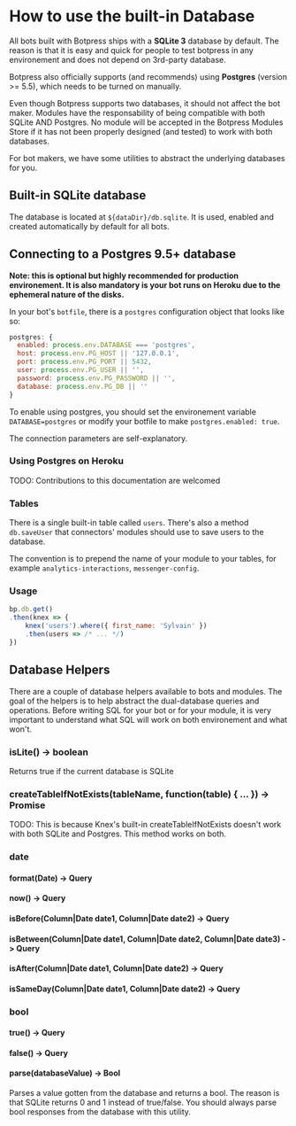 # How to use the built-in Database

All bots built with Botpress ships with a **SQLite 3** database by default. The reason is that it is easy and quick for people to test botpress in any environement and does not depend on 3rd-party database.

Botpress also officially supports (and recommends) using **Postgres** (version >= 5.5), which needs to be turned on manually.

Even though Botpress supports two databases, it should not affect the bot maker. Modules have the responsability of being compatible with both SQLite AND Postgres. No module will be accepted in the Botpress Modules Store if it has not been properly designed (and tested) to work with both databases.

For bot makers, we have some utilities to abstract the underlying databases for you.

## Built-in SQLite database

The database is located at `${dataDir}/db.sqlite`. It is used, enabled and created automatically by default for all bots.

## Connecting to a Postgres 9.5+ database

**Note: this is optional but highly recommended for production environement. It is also mandatory is your bot runs on Heroku due to the ephemeral nature of the disks.**

In your bot's `botfile`, there is a `postgres` configuration object that looks like so:

```js
postgres: {
  enabled: process.env.DATABASE === 'postgres',
  host: process.env.PG_HOST || '127.0.0.1',
  port: process.env.PG_PORT || 5432,
  user: process.env.PG_USER || '',
  password: process.env.PG_PASSWORD || '',
  database: process.env.PG_DB || ''
}
```

To enable using postgres, you should set the environement variable `DATABASE=postgres` or modify your botfile to make `postgres.enabled: true`.

The connection parameters are self-explanatory.

### Using Postgres on Heroku

TODO: Contributions to this documentation are welcomed

### Tables

There is a single built-in table called `users`. There's also a method `db.saveUser` that connectors' modules should use to save users to the database.

The convention is to prepend the name of your module to your tables, for example `analytics-interactions`, `messenger-config`.

### Usage

```js
bp.db.get()
.then(knex => {
    knex('users').where({ first_name: 'Sylvain' })
    .then(users => /* ... */)
})
```
## Database Helpers

There are a couple of database helpers available to bots and modules. The goal of the helpers is to help abstract the dual-database queries and operations. Before writing SQL for your bot or for your module, it is very important to understand what SQL will work on both environement and what won't.

### isLite() -> boolean

Returns true if the current database is SQLite

### createTableIfNotExists(tableName, function(table) { ... }) -> Promise

TODO: This is because Knex's built-in createTableIfNotExists doesn't work with both SQLite and Postgres. This method works on both.

### date

#### format(Date) -> Query
#### now() -> Query
#### isBefore(Column|Date date1, Column|Date date2) -> Query
#### isBetween(Column|Date date1, Column|Date date2, Column|Date date3) -> Query
#### isAfter(Column|Date date1, Column|Date date2) -> Query
#### isSameDay(Column|Date date1, Column|Date date2) -> Query

### bool

#### true() -> Query
#### false() -> Query
#### parse(databaseValue) -> Bool

Parses a value gotten from the database and returns a bool. The reason is that SQLite returns 0 and 1 instead of true/false. You should always parse bool responses from the database with this utility.